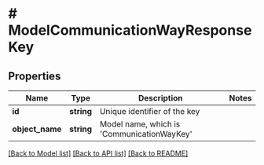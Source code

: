 # # ModelCommunicationWayResponseKey

## Properties

Name | Type | Description | Notes
------------ | ------------- | ------------- | -------------
**id** | **string** | Unique identifier of the key |
**object_name** | **string** | Model name, which is &#39;CommunicationWayKey&#39; |

[[Back to Model list]](../../README.md#models) [[Back to API list]](../../README.md#endpoints) [[Back to README]](../../README.md)
